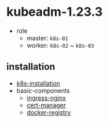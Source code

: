 # kubeadm-1.23.3
* role
  + master: `k8s-01`
  + worker: `k8s-02` ~ `k8s-03`

## installation
* [k8s-installation](k8s-installation.md)
* basic-components
  + [ingress-nginx](basic-components/ingress-nginx.md)
  + [cert-manager](basic-components/cert-manager.md)
  + [docker-registry](basic-components/docker-registry.md)
